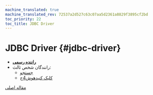 ```yaml
---
machine_translated: true
machine_translated_rev: 72537a2d527c63c07aa5d2361a8829f3895cf2bd
toc_priority: 22
toc_title: JDBC Driver
---
```


# JDBC Driver {#jdbc-driver}

-   **[راننده رسمی](https://github.com/ClickHouse/clickhouse-jdbc)**
-   رانندگان شخص ثالث:
    -   [جستجو](https://github.com/housepower/ClickHouse-Native-JDBC)
    -   [کلیک کنیدهوش4ج](https://github.com/blynkkk/clickhouse4j)

[مقاله اصلی](https://clickhouse.tech/docs/en/interfaces/jdbc/) <!--hide-->
